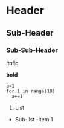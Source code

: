 # Header
## Sub-Header
### Sub-Sub-Header

*italic*

**bold**

```
a=1
for 1 in range(10)
  a+=1
```

1. List
  * Sub-list
    -item 1
